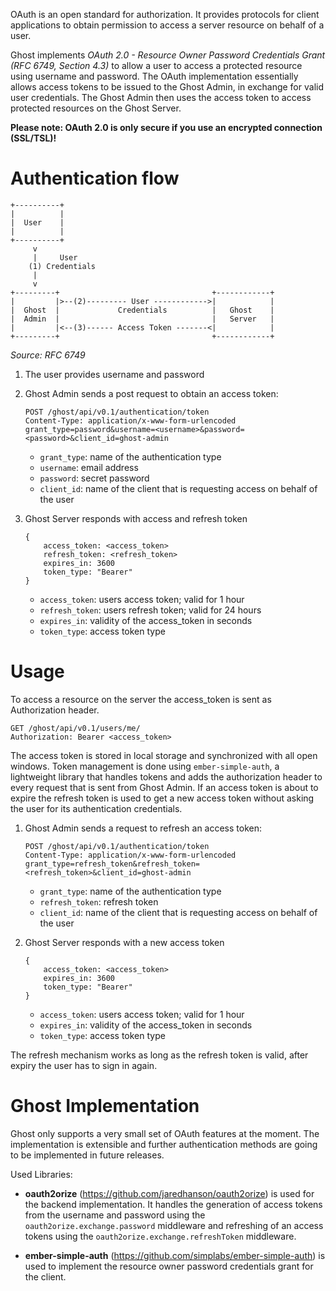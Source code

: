 OAuth is an open standard for authorization. It provides protocols for client applications to obtain  permission to access a server resource on behalf of a user.

Ghost implements *OAuth 2.0 - Resource Owner Password Credentials Grant (RFC 6749, Section 4.3)* to allow a user to access a protected resource using username and password. The OAuth implementation essentially allows access tokens to be issued to the Ghost Admin, in exchange for valid user credentials. The Ghost Admin then uses the access token to access protected resources on the Ghost Server.

**Please note: OAuth 2.0 is only secure if you use an encrypted connection (SSL/TSL)!**

# Authentication flow


```
+----------+
|          |
|  User    |
|          |
+----------+
     v
     |     User
    (1) Credentials
     |
     v
+---------+                                  +------------+
|         |>--(2)--------- User ------------>|            |
|  Ghost  |             Credentials          |   Ghost    |
|  Admin  |                                  |   Server   |
|         |<--(3)------ Access Token -------<|            |
+---------+                                  +------------+
```
*Source: RFC 6749*

1. The user provides username and password
2. Ghost Admin sends a post request to obtain an access token:

    ```
    POST /ghost/api/v0.1/authentication/token
    Content-Type: application/x-www-form-urlencoded
    grant_type=password&username=<username>&password=<password>&client_id=ghost-admin
    ```
    - `grant_type`: name of the authentication type
    - `username`: email address
    - `password`: secret password
    - `client_id`: name of the client that is requesting access on behalf of the user
3. Ghost Server responds with access and refresh token

    ```
    {
        access_token: <access_token>
        refresh_token: <refresh_token>
        expires_in: 3600
        token_type: "Bearer"
    }
    ```
    - `access_token`: users access token; valid for 1 hour
    - `refresh_token`: users refresh token; valid for 24 hours
    - `expires_in`: validity of the access_token in seconds
    - `token_type`: access token type

# Usage

To access a resource on the server the access_token is sent as Authorization header.

```
GET /ghost/api/v0.1/users/me/
Authorization: Bearer <access_token>
```

The access token is stored in local storage and synchronized with all open windows. Token management is done using `ember-simple-auth`, a lightweight library that handles tokens and adds the authorization header to every request that is sent from Ghost Admin. If an access token is about to expire the refresh token is used to get a new access token without asking the user for its authentication credentials.

1. Ghost Admin sends a request to refresh an access token:

    ```
    POST /ghost/api/v0.1/authentication/token
    Content-Type: application/x-www-form-urlencoded
    grant_type=refresh_token&refresh_token=<refresh_token>&client_id=ghost-admin
    ```
    - `grant_type`: name of the authentication type
    - `refresh_token`: refresh token
    - `client_id`: name of the client that is requesting access on behalf of the user

2. Ghost Server responds with a new access token

    ```
    {
        access_token: <access_token>
        expires_in: 3600
        token_type: "Bearer"
    }
    ```
    - `access_token`: users access token; valid for 1 hour
    - `expires_in`: validity of the access_token in seconds
    - `token_type`: access token type

The refresh mechanism works as long as the refresh token is valid, after expiry the user has to sign in again.

# Ghost Implementation

Ghost only supports a very small set of OAuth features at the moment. The implementation is extensible and further authentication methods are going to be implemented in future releases.

Used Libraries:
- **oauth2orize** (https://github.com/jaredhanson/oauth2orize) is used for the backend implementation. It handles the generation of access tokens from the username and password using the  `oauth2orize.exchange.password` middleware and refreshing of an access tokens using the `oauth2orize.exchange.refreshToken` middleware.

- **ember-simple-auth** (https://github.com/simplabs/ember-simple-auth) is used to implement the resource owner password credentials grant for the client.